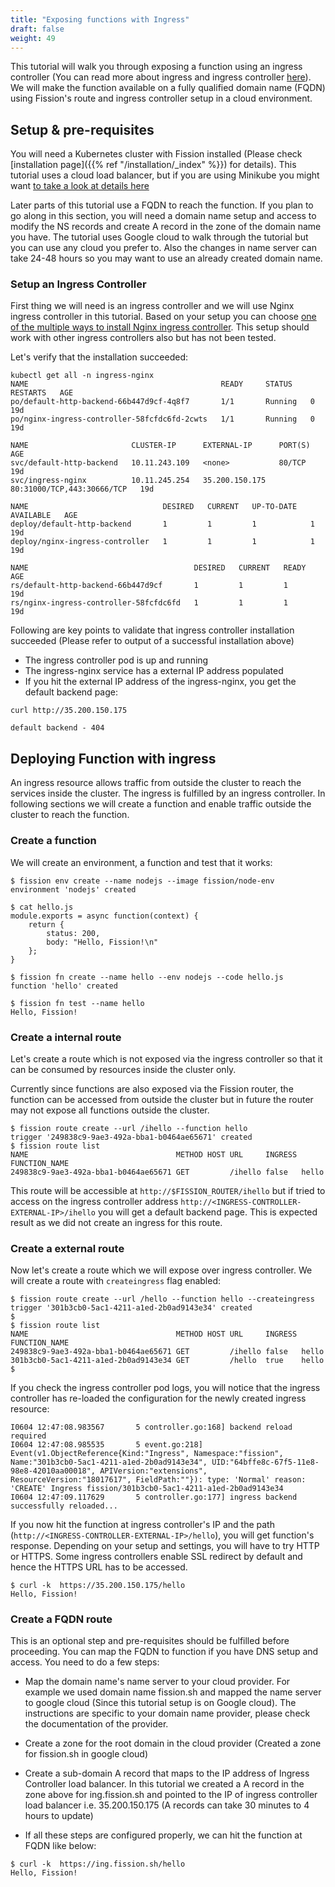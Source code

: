 ```yaml
---
title: "Exposing functions with Ingress"
draft: false
weight: 49
---
```


This tutorial will walk you through exposing a function using an ingress controller (You can read more about ingress and ingress controller [here](https://kubernetes.io/docs/concepts/services-networking/ingress/#ingress-controllers)). We will make the function available on a fully qualified domain name (FQDN) using Fission's route and ingress controller setup in a cloud environment.

## Setup & pre-requisites

You will need a Kubernetes cluster with Fission installed (Please
check [installation page]({{% ref "/installation/_index" %}}) for details). This tutorial uses a cloud load balancer, but if you are using Minikube you might want [to take a look at details here](https://github.com/kubernetes/minikube/issues/496)

Later parts of this tutorial use a FQDN to reach the function. If you plan to go along in this section, you will need a domain name setup and access to modify the NS records and create A record in the zone of the domain name you have. The tutorial uses Google cloud to walk through the tutorial but you can use any cloud you prefer to. Also the changes in name server can take 24-48 hours so you may want to use an already created domain name.

### Setup an Ingress Controller

First thing we will need is an ingress controller and we will use Nginx ingress controller in this tutorial. Based on your setup you can choose [one of the multiple ways to install Nginx ingress controller](https://kubernetes.github.io/ingress-nginx/deploy/). This setup should work with other ingress controllers also but has not been tested.

Let's verify that the installation succeeded:

```
kubectl get all -n ingress-nginx
NAME                                           READY     STATUS    RESTARTS   AGE
po/default-http-backend-66b447d9cf-4q8f7       1/1       Running   0          19d
po/nginx-ingress-controller-58fcfdc6fd-2cwts   1/1       Running   0          19d

NAME                       CLUSTER-IP      EXTERNAL-IP      PORT(S)                      AGE
svc/default-http-backend   10.11.243.109   <none>           80/TCP                       19d
svc/ingress-nginx          10.11.245.254   35.200.150.175   80:31000/TCP,443:30666/TCP   19d

NAME                              DESIRED   CURRENT   UP-TO-DATE   AVAILABLE   AGE
deploy/default-http-backend       1         1         1            1           19d
deploy/nginx-ingress-controller   1         1         1            1           19d

NAME                                     DESIRED   CURRENT   READY     AGE
rs/default-http-backend-66b447d9cf       1         1         1         19d
rs/nginx-ingress-controller-58fcfdc6fd   1         1         1         19d

```

Following are key points to validate that ingress controller installation succeeded (Please refer to output of a successful installation above)

- The ingress controller pod is up and running
- The ingress-nginx service has a external IP address populated
- If you hit the external IP address of the ingress-nginx, you get the default backend page:

```
curl http://35.200.150.175

default backend - 404
```

## Deploying Function with ingress

An ingress resource allows traffic from outside the cluster to reach the services inside the cluster. The ingress is fulfilled by an ingress controller. In following sections we will create a function and enable traffic outside the cluster to reach the function.

### Create a function

We will create an environment, a function and test that it works:

```
$ fission env create --name nodejs --image fission/node-env
environment 'nodejs' created

$ cat hello.js 
module.exports = async function(context) {
    return {
        status: 200,
        body: "Hello, Fission!\n"
    };
}

$ fission fn create --name hello --env nodejs --code hello.js 
function 'hello' created

$ fission fn test --name hello
Hello, Fission!

```

### Create a internal route

Let's create a route which is not exposed via the ingress controller so that it can be consumed by resources inside the cluster only.

Currently since functions are also exposed via the Fission router, the function can be accessed from outside the cluster but in future the router may not expose all functions outside the cluster.

```
$ fission route create --url /ihello --function hello
trigger '249838c9-9ae3-492a-bba1-b0464ae65671' created
$ fission route list
NAME                                 METHOD HOST URL     INGRESS FUNCTION_NAME
249838c9-9ae3-492a-bba1-b0464ae65671 GET         /ihello false   hello
```

This route will be accessible at `http://$FISSION_ROUTER/ihello` but if tried to access on the ingress controller address `http://<INGRESS-CONTROLLER-EXTERNAL-IP>/ihello` you will get a default backend page. This is expected result as we did not create an ingress for this route.

### Create a external route

Now let's create a route which we will expose over ingress controller. We will create a route with `createingress` flag enabled:

```
$ fission route create --url /hello --function hello --createingress
trigger '301b3cb0-5ac1-4211-a1ed-2b0ad9143e34' created
$ 
$ fission route list
NAME                                 METHOD HOST URL     INGRESS FUNCTION_NAME
249838c9-9ae3-492a-bba1-b0464ae65671 GET         /ihello false   hello
301b3cb0-5ac1-4211-a1ed-2b0ad9143e34 GET         /hello  true    hello
$ 

```
If you check the ingress controller pod logs, you will notice that the ingress controller has re-loaded the configuration for the newly created ingress resource:

```
I0604 12:47:08.983567       5 controller.go:168] backend reload required
I0604 12:47:08.985535       5 event.go:218] Event(v1.ObjectReference{Kind:"Ingress", Namespace:"fission", Name:"301b3cb0-5ac1-4211-a1ed-2b0ad9143e34", UID:"64bffe8c-67f5-11e8-98e8-42010aa00018", APIVersion:"extensions", ResourceVersion:"18017617", FieldPath:""}): type: 'Normal' reason: 'CREATE' Ingress fission/301b3cb0-5ac1-4211-a1ed-2b0ad9143e34
I0604 12:47:09.117629       5 controller.go:177] ingress backend successfully reloaded...
```

If you now hit the function at ingress controller's IP and the path (`http://<INGRESS-CONTROLLER-EXTERNAL-IP>/hello`), you will get function's response. Depending on your setup and settings, you will have to try HTTP or HTTPS. Some ingress controllers enable SSL redirect by default and hence the HTTPS URL has to be accessed.

```
$ curl -k  https://35.200.150.175/hello
Hello, Fission!

```

### Create a FQDN route

This is an optional step and pre-requisites should be fulfilled before proceeding. You can map the FQDN to function if you have DNS setup and access. You need to do a few steps:

- Map the domain name's name server to your cloud provider. For example we used domain name fission.sh and mapped the name server to google cloud (Since this tutorial setup is on Google cloud). The instructions are specific to your domain name provider, please check the documentation of the provider.

- Create a zone for the root domain in the cloud provider (Created a zone for fission.sh in google cloud)

- Create a sub-domain A record that maps to the IP address of Ingress Controller load balancer. In this tutorial we created a A record in the zone above for ing.fission.sh and pointed to the IP of ingress controller load balancer i.e. 35.200.150.175 (A records can take 30 minutes to 4 hours to update)

- If all these steps are configured properly, we can hit the function at FQDN like below:

```
$ curl -k  https://ing.fission.sh/hello
Hello, Fission!

```
